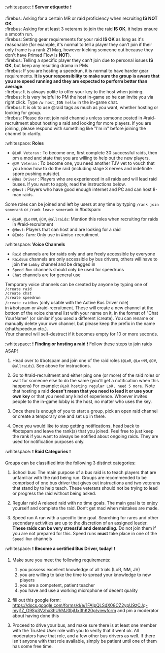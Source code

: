 :whitespace: 
:exclamation:  **Server etiquette** :exclamation: 

:firebus:  Asking for a certain MR or raid proficiency when recruiting **IS NOT OK**.  
:firebus:  Asking for at least 3 veterans to join the raid **IS OK**, it helps ensure a smooth run.  
:firebus:  Setting gear requirements for your raid **IS OK** as long as it's reasonable (for example, it's normal to tell a player they can't join if their only frame is a rank 21 Mag, however kicking someone out because they don't have Primed Flow is **NOT**).  
:firebus:  Telling a specific player they can't join due to personal issues **IS OK**, but keep any resulting drama in PMs.  
:firebus:  If you are hosting a speedrun, it is normal to have harder gear requirements. **It is your responsibility to make sure the group is aware that you are speed running and they are expected to perform better than average**.  
:firebus:  It is always polite to offer your key to the host when joining.   
:firebus:  It is very helpful to PM the host in-game so he can invite you via right click. Type `/w host_IGN hello` in the in-game chat.  
:firebus:  It is ok to use @raid tags as much as you want, whether hosting or looking for group.  
:firebus:  Please do not join raid channels unless someone posted in #raid-recruitment about hosting a raid and looking for more players. If you are joining, please respond with something like "I'm in" before joining the channel to clarify.



:whitespace: 
**Roles**
* `@LoR Veteran` : To become one, first complete 30 successful raids, then pm a mod and state that you are willing to help out the new players. 
* `@JV Veteran` : To become one, you need another TJV vet to vouch that you know how to do the raid (including stage 3 nerves and indefinite spore pushing outside).
* `@Bus Driver` : Players who are experienced in all raids and will lead raid buses. If you want to apply, read the instructions below.
* `@Host` : Players who have good enough internet and PC and can host 8-man raids.

Some roles can be joined and left by users at any time by typing `/rank join somerank` or `/rank leave somerank` in #botspam:
* `@LoR`, `@LorNM`, `@JV`, `@allraids`: Mention this roles when recruiting for raids in #raid-recruitment
* `@Host`: Players that can host and are looking for a raid
* `@Endo Farm`: Only use in #misc-recruitment



:whitespace:
**Voice Channels**
* `Raid` channels are for raids only and are freely accessible by everyone
* `RaidBus` channels are only accessible by bus drivers, others will have to join the `Lobby` channel and be dragged in
* `Speed Run` channels should only be used for speedruns
* `Chat` channels are for general use

Temporary voice channels can be created by anyone by typing one of  
`/create raid`  
`/create chat`  
`/create speedrun`  
`/create raidbus` (only usable with the Active Bus Driver role)  
in #botspam or #raid-recruitment. 
These will create a new channel at the bottom of the voice channel list with your name on it, in the format of "Chat YourName" (or similar if you used a different /create). You can rename or manually delete your own channel, but please keep the prefix in the name (chat/speedrun etc.).  
Your channel will self-destruct if it becomes empty for 10 or more seconds.



:whitespace:
:exclamation: **Finding or hosting a raid** :exclamation:
Follow these steps to join raids ASAP!
1. Head over to #botspam and join one of the raid roles (`@LoR`, `@LorNM`, `@JV`, `@allraids`). See above for instructions.

2. Go to #raid-recruitment and either ping one (or more) of the raid roles or wait for someone else to do the same (you'll get a notification when this happens)
    For example: `@LoR hosting regular LoR, need 5 more.`
    Note that hosting a raid **doesn't mean that you need to lead it or use your own key** or that you need any kind of experience. Whoever invites people to the in-game lobby is the host, no matter who uses the key.

3. Once there is enough of you to start a group, pick an open raid channel or create a temporary one and set up in there.

4. Once you would like to stop getting notifications, head back to #botspam and leave the rank(s) that you joined. Feel free to just keep the rank if you want to always be notified about ongoing raids. They are used for notification purposes only.



:whitespace:
:exclamation:  **Raid Categories** :exclamation:

Groups can be classified into the following 3 distinct categories:

1. School bus:
    The main purpose of a bus raid is to teach players that are unfamiliar with the raid being run. Groups are recommended to be comprised of one bus driver that gives out instructions and two veterans that stand by to help teach. These veterans should not be trying to lead or progress the raid without being asked.

2. Regular raid
    A relaxed raid with no time goals. The main goal is to enjoy yourself and complete the raid. Don’t get mad when mistakes are made.

3. Speed run
    A run with a specific time goal. Searching for rares and other secondary activities are up to the discretion of an assigned leader. **These raids can be very stressful and demanding.** Do not join them if you are not prepared for this. Speed runs **must** take place in one of the `Speed Run` channels



:whitespace: 
:exclamation: **Become a certified Bus Driver, today!** :exclamation: 

1. Make sure you meet the following requirements:

    1. you possess excellent knowledge of all trials (LoR, NM, JV)
    2. you are willing to take the time to spread your knowledge to new players
    3. you are a competent, patient teacher
    4. you have and use a working microphone of decent quality

2. fill out this google form: https://docs.google.com/forms/d/e/1FAIpQLSdX08CZ2ypU9zCJq-mvj1Z_O9Sp3Vzhx3hUhMJ0bjUx3hK20g/viewform and pm a moderator about having done this

3. Proceed to drive your bus, and make sure there is at least one member with the Trusted User role with you to verify that it went ok. All moderators have that role, and a few other bus drivers as well. If there isn't anyone with that role available, simply be patient until one of them has some free time.
